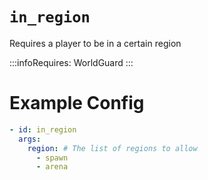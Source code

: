 # `in_region`

Requires a player to be in a certain region


:::infoRequires:
WorldGuard
:::

# Example Config
```yaml
- id: in_region
  args:
    region: # The list of regions to allow
      - spawn
      - arena
```
